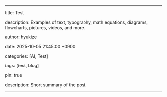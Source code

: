 ---

title: Test

description: Examples of text, typography, math equations, diagrams, flowcharts, pictures, videos, and more.

author: hyukize

date: 2025-10-05 21:45:00 +0900

categories: [AI, Test]

tags: [test, blog]

pin: true

description: Short summary of the post.

---
